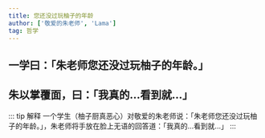 ```yaml
---
title: 您还没过玩柚子的年龄
author: ['敬爱的朱老师', 'Lama']
tag: 哲学
---
```

## 一学曰：「朱老师您还没过玩柚子的年龄。」
## 朱以掌覆面，曰：「我真的...看到就...」

::: tip 解释
一个学生（柚子厨真恶心）对敬爱的朱老师说：「朱老师您还没过玩柚子的年龄。」，朱老师将手放在脸上无语的回答道：「我真的...看到就...」
:::
